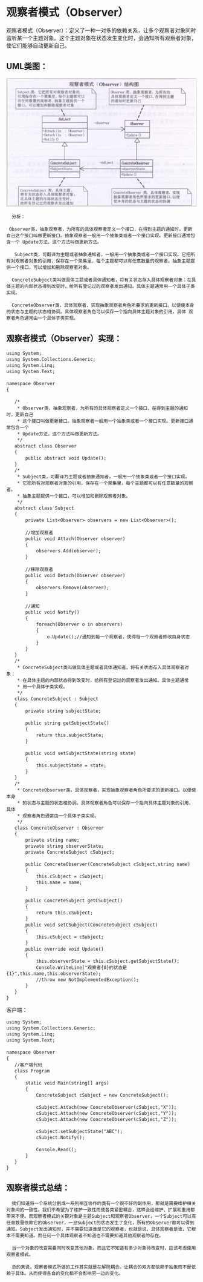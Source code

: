 # 观察者模式（Observer）
 观察者模式（Observer）：定义了一种一对多的依赖关系，让多个观察者对象同时监听某一个主题对象。这个主题对象在状态发生变化时，会通知所有观察者对象，使它们能够自动更新自己。

## UML类图：

![](img/a015_001.png)

      分析：

     Observer类，抽象观察者，为所有的具体观察者定义一个接口，在得到主题的通知时，更新自己这个接口叫做更新接口。抽象观察者一般用一个抽象类或者一个接口实现。更新接口通常包含一个 Update方法，这个方法叫做更新方法。

       Subject类，可翻译为主题或者抽象通知者，一般用一个抽象类或者一个接口实现。它把所有对观察者对象的引用，保存在一个聚集里，每个主题都可以有任意数量的观察者。抽象主题提供一个接口，可以增加和删除观察者对象。

      ConcreteSubject类叫做具体主题或者具体通知者，将有关状态存入具体观察者对象：在具体主题的内部状态得到改变时，给所有登记过的观察者发出通知。具体主题通常用一个具体子类实现。

      ConcreteObserver类，具体观察者，实现抽象观察者角色所要求的更新接口。以便使本身的状态与主题的状态相协调。具体观察者角色可以保存一个指向具体主题对象的引用，具体 观察者角色通常由一个具体子类实现。

## 观察者模式（Observer）实现：


```
using System;
using System.Collections.Generic;
using System.Linq;
using System.Text;

namespace Observer
{

   /*
    * Observer类，抽象观察者，为所有的具体观察者定义一个接口，在得到主题的通知时，更新自己
    * 这个接口叫做更新接口。抽象观察者一般用一个抽象类或者一个接口实现。更新接口通常包含一个
    * Update方法，这个方法叫做更新方法。
    */
   abstract class Observer
   {
       public abstract void Update();
   }
   /*
    * Subject类，可翻译为主题或者抽象通知者，一般用一个抽象类或者一个接口实现。
    * 它把所有对观察者对象的引用，保存在一个聚集里，每个主题都可以有任意数量的观察者。
    * 抽象主题提供一个接口，可以增加和删除观察者对象。
    */
   abstract class Subject
   {
       private List<Observer> observers = new List<Observer>();

       //增加观察者
       public void Attach(Observer observer)
       {
           observers.Add(observer);
       }

       //移除观察者
       public void Detach(Observer observer)
       {
           observers.Remove(observer);
       }

       //通知
       public void Notify()
       {
           foreach(Observer o in observers)
           {
               o.Update();//通知到每一个观察者，使得每一个观察者修改自身状态
           }
       }
   }
   /*
    * ConcreteSubject类叫做具体主题或者具体通知者，将有关状态存入具体观察者对象：
    * 在具体主题的内部状态得到改变时，给所有登记过的观察者发出通知。具体主题通常
    * 用一个具体子类实现。
    */
   class ConcreteSubject : Subject
   {
       private string subjectState;

       public string getSubjectState()
       {
           return this.subjectState;
       }

       public void setSubjectState(string state)
       {
           this.subjectState = state;
       }
   }
   /*
    * ConcreteObserver类，具体观察者，实现抽象观察者角色所要求的更新接口。以便使本身
    * 的状态与主题的状态相协调。具体观察者角色可以保存一个指向具体主题对象的引用，具体
    * 观察者角色通常由一个具体子类实现。
    */
   class ConcreteObserver : Observer
   {
       private string name;
       private string observerState;
       private ConcreteSubject cSubject;

       public ConcreteObserver(ConcreteSubject cSubject,string name)
       {
           this.cSubject = cSubject;
           this.name = name;
       }

       public ConcreteSubject getCSubject()
       {
           return this.cSubject;
       }
       public void setCSubject(ConcreteSubject cSubject)
       {
           this.cSubject = cSubject;
       }
       public override void Update()
       {
           this.observerState = this.cSubject.getSubjectState();
           Console.WriteLine("观察者{0}的状态是{1}",this.name,this.observerState);
           //throw new NotImplementedException();
       }
   }
}
```
客户端：


```
using System;
using System.Collections.Generic;
using System.Linq;
using System.Text;

namespace Observer
{
   //客户端代码
   class Program
   {
       static void Main(string[] args)
       {
           ConcreteSubject cSubject = new ConcreteSubject();

           cSubject.Attach(new ConcreteObserver(cSubject,"X"));
           cSubject.Attach(new ConcreteObserver(cSubject,"Y"));
           cSubject.Attach(new ConcreteObserver(cSubject,"Z"));

           cSubject.setSubjectState("ABC");
           cSubject.Notify();

           Console.Read();
       }
   }
}
```
## 观察者模式总结：

      我们知道将一个系统分割成一系列相互协作的类有一个很不好的副作用，那就是需要维护相关对象间的一致性。我们不希望为了维护一致性而使各类紧密耦合，这样会给维护、扩展和重用都带来不便。而观察者模式的关键对象是主题Subject和观察者Observer，一个Subject可以有任意数量依赖它的Observer，一旦Subject的状态发生了变化，所有的Observer都可以得到通知。Subject发出通知时，并不需要知道谁是它的观察者，也就是说，具体观察者是谁，它根本不需要知道。而任何一个具体观察者不知道也不需要知道其他观察者的存在。

      当一个对象的改变需要同时改变其他对象，而且它不知道有多少对象待改变时，应该考虑使用观察者模式。

      总的来说，观察者模式所做的工作其实就是在解除耦合。让耦合的双方都依赖于抽象而不是依赖于具体。从而使得各自的变化都不会影响另一边的变化。